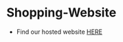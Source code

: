 # Shopping-Website

- Find our hosted website [HERE](https://aasthasingh650.github.io/ECom-Website/)
